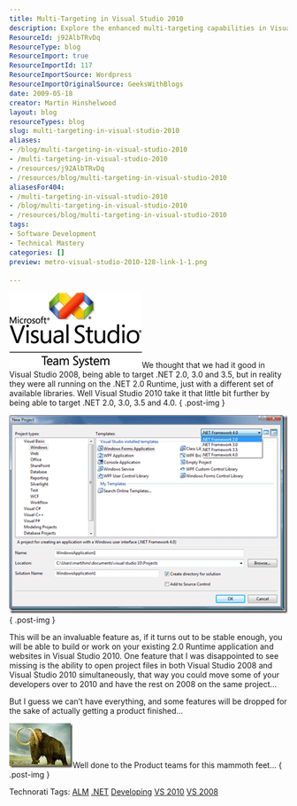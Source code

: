 ```yaml
---
title: Multi-Targeting in Visual Studio 2010
description: Explore the enhanced multi-targeting capabilities in Visual Studio 2010, allowing seamless development across .NET versions. Upgrade your coding experience!
ResourceId: j92AlbTRvDq
ResourceType: blog
ResourceImport: true
ResourceImportId: 117
ResourceImportSource: Wordpress
ResourceImportOriginalSource: GeeksWithBlogs
date: 2009-05-18
creator: Martin Hinshelwood
layout: blog
resourceTypes: blog
slug: multi-targeting-in-visual-studio-2010
aliases:
- /blog/multi-targeting-in-visual-studio-2010
- /multi-targeting-in-visual-studio-2010
- /resources/j92AlbTRvDq
- /resources/blog/multi-targeting-in-visual-studio-2010
aliasesFor404:
- /multi-targeting-in-visual-studio-2010
- /blog/multi-targeting-in-visual-studio-2010
- /resources/blog/multi-targeting-in-visual-studio-2010
tags:
- Software Development
- Technical Mastery
categories: []
preview: metro-visual-studio-2010-128-link-1-1.png

---
```

![VS-TS_rgb_thumb[2][5][5][5]](images/MultiTargetinginVisualStudio2010_EBFB-VSTS_rgb_thumb2555-4-4.png)We thought that we had it good in Visual Studio 2008, being able to target .NET 2.0, 3.0 and 3.5, but in reality they were all running on the .NET 2.0 Runtime, just with a different set of available libraries. Well Visual Studio 2010 take it that little bit further by being able to target .NET 2.0, 3.0, 3.5 and 4.0.
{ .post-img }

![image_thumb1](images/MultiTargetinginVisualStudio2010_EBFB-image_thumb1_-3-3.png)
{ .post-img }

This will be an invaluable feature as, if it turns out to be stable enough, you will be able to build or work on your existing 2.0 Runtime application and websites in Visual Studio 2010. One feature that I was disappointed to see missing is the ability to open project files in both Visual Studio 2008 and Visual Studio 2010 simultaneously, that way you could move some of your developers over to 2010 and have the rest on 2008 on the same project…

But I guess we can’t have everything, and some features will be dropped for the sake of actually getting a product finished…

![ar123456585516148](images/MultiTargetinginVisualStudio2010_EBFB-ar123456585516148_3-2-2.jpg)Well done to the Product teams for this mammoth feet…
{ .post-img }

Technorati Tags: [ALM](http://technorati.com/tags/ALM) [.NET](http://technorati.com/tags/.NET) [Developing](http://technorati.com/tags/Developing) [VS 2010](http://technorati.com/tags/VS+2010) [VS 2008](http://technorati.com/tags/VS+2008)
